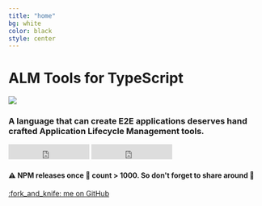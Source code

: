 ```yaml
---
title: "home"
bg: white
color: black
style: center
---
```


# ALM Tools for TypeScript

<img src="https://raw.githubusercontent.com/alm-tools/alm/master/resources/icon.png"/>

### A language that can create E2E applications deserves hand crafted Application Lifecycle Management tools.

<iframe src="https://ghbtns.com/github-btn.html?user=alm-tools&repo=alm&type=star&count=true&size=large" frameborder="0" scrolling="0" width="160px" height="30px"></iframe>
<iframe src="https://ghbtns.com/github-btn.html?user=alm-tools&repo=alm&type=fork&count=true&size=large" frameborder="0" scrolling="0" width="160px" height="30px"></iframe>
<div style="margin-bottom:18px"></div>  

#### ⚠️ NPM releases once 🌟 count > 1000. So don't forget to share around 🌹

<span id="forkongithub">
  <a href="{{ site.source_link }}" class="bg-blue">
    :fork_and_knife: me on GitHub
  </a>
</span>
